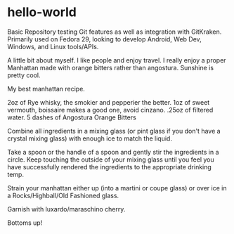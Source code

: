 # hello-world
Basic Repository testing Git features as well as integration with GitKraken.  Primarily used on Fedora 29, looking to develop Android, Web Dev, Windows, and Linux tools/APIs.

A little bit about myself. I like people and enjoy travel.  I really enjoy a proper Manhattan made with orange bitters rather than angostura.  Sunshine is pretty cool.

My best manhattan recipe.

2oz of Rye whisky, the smokier and pepperier the better.
1oz of sweet vermouth, boissaire makes a good one, avoid cinzano.
.25oz of filtered water.
5 dashes of Angostura Orange Bitters

Combine all ingredients in a mixing glass (or pint glass if you don't have a crystal mixing glass) with enough ice to match the liquid.

Take a spoon or the handle of a spoon and gently stir the ingredients in a circle.  Keep touching the outside of your mixing glass until you feel you have successfully rendered the ingredients to the appropriate drinking temp.

Strain your manhattan either up (into a martini or coupe glass) or over ice in a Rocks/Highball/Old Fashioned glass.

Garnish with luxardo/maraschino cherry.

Bottoms up!
